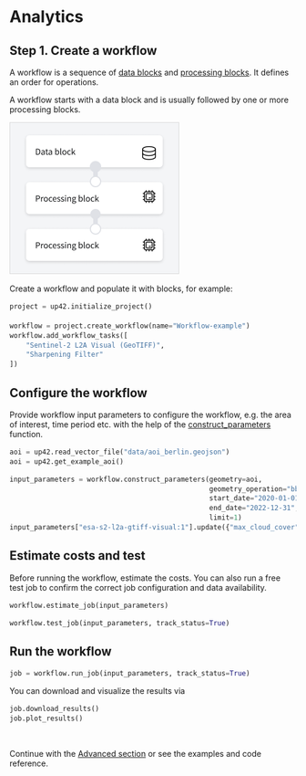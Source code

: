 # Analytics

## Step 1. Create a workflow

A workflow is a sequence of [data blocks](https://docs.up42.com/processing-platform/blocks/data) and [processing blocks](https://docs.up42.com/processing-platform/blocks/processing). It defines an order for operations.

A workflow starts with a data block and is usually followed by one or more processing blocks.

![A workflow graph](images/workflow-graph.png)

Create a workflow and populate it with blocks, for example:
```python
project = up42.initialize_project()

workflow = project.create_workflow(name="Workflow-example")
workflow.add_workflow_tasks([
    "Sentinel-2 L2A Visual (GeoTIFF)",
    "Sharpening Filter"
])
```

## Configure the workflow

Provide workflow input parameters to configure the workflow, e.g. the area of interest, time period etc.
with the help of the [construct_parameters](workflow-reference.md#up42.workflow.Workflow.construct_parameters) function.

```python
aoi = up42.read_vector_file("data/aoi_berlin.geojson")
aoi = up42.get_example_aoi()
```
```python
input_parameters = workflow.construct_parameters(geometry=aoi, 
                                                 geometry_operation="bbox", 
                                                 start_date="2020-01-01",
                                                 end_date="2022-12-31",
                                                 limit=1)
input_parameters["esa-s2-l2a-gtiff-visual:1"].update({"max_cloud_cover":5})
```
## Estimate costs and test

Before running the workflow, estimate the costs. You can also run a free test job to confirm the correct job 
configuration and data availability.

```python
workflow.estimate_job(input_parameters)
```

```python
workflow.test_job(input_parameters, track_status=True)
```

## Run the workflow

```python
job = workflow.run_job(input_parameters, track_status=True)
```
You can download and visualize the results via 

```python
job.download_results()
job.plot_results()
```

<br>

Continue with the [Advanced section](structure.md) or see the examples and code reference.